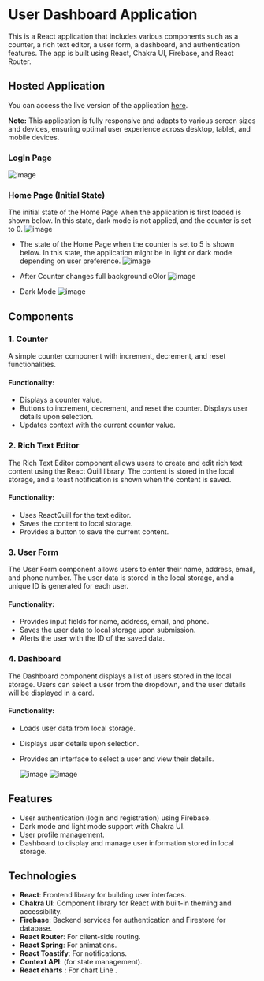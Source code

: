 # User Dashboard Application

This is a React application that includes various components such as a counter, a rich text editor, a user form, a dashboard, and authentication features. The app is built using React, Chakra UI, Firebase, and React Router.
## Hosted Application

You can access the live version of the application [here](https://up-ab.vercel.app/).

**Note:** This application is fully responsive and adapts to various screen sizes and devices, ensuring optimal user experience across desktop, tablet, and mobile devices.



### LogIn Page 
![image](https://github.com/Ayush19bansal/UP-AB/assets/118842033/c74fe4c3-c1d8-446e-8585-a1640e9c4d31)

### Home Page (Initial State)
The initial state of the Home Page when the application is first loaded is shown below. In this state, dark mode is not applied, and the counter is set to 0.
![image](https://github.com/Ayush19bansal/UP-AB/assets/118842033/6c94fc08-a21b-4d5e-beaf-23c1e4eb14dc)


- The state of the Home Page when the counter is set to 5 is shown below. In this state, the application might be in light or dark mode depending on user preference.
![image](https://github.com/Ayush19bansal/UP-AB/assets/118842033/eb38c9ea-356f-49df-91bf-324d95a969c3)



- After Counter changes full background cOlor 
![image](https://github.com/Ayush19bansal/UP-AB/assets/118842033/2461d994-c15e-4903-9b30-15ec55b3d50a)

- Dark Mode
![image](https://github.com/Ayush19bansal/UP-AB/assets/118842033/9003a229-6145-4dff-88c8-91aae2aee36c)







## Components
### 1. Counter
A simple counter component with increment, decrement, and reset functionalities.
#### Functionality:
- Displays a counter value.
- Buttons to increment, decrement, and reset the counter. Displays user details upon selection.
- Updates context with the current counter value.


### 2. Rich Text Editor
The Rich Text Editor component allows users to create and edit rich text content using the React Quill library. The content is stored in the local storage, and a toast notification is shown when the content is saved.
#### Functionality:
- Uses ReactQuill for the text editor.
- Saves the content to local storage.
- Provides a button to save the current content.




### 3. User Form
The User Form component allows users to enter their name, address, email, and phone number. The user data is stored in the local storage, and a unique ID is generated for each user.
#### Functionality:
- Provides input fields for name, address, email, and phone.
- Saves the user data to local storage upon submission.
- Alerts the user with the ID of the saved data.




### 4. Dashboard
The Dashboard component displays a list of users stored in the local storage. Users can select a user from the dropdown, and the user details will be displayed in a card.
#### Functionality:
- Loads user data from local storage.
- Displays user details upon selection.
- Provides an interface to select a user and view their details.

  ![image](https://github.com/Ayush19bansal/UP-AB/assets/118842033/558bf7b9-6892-4ac1-b49b-b06990e9b118)
 ![image](https://github.com/Ayush19bansal/UP-AB/assets/118842033/9c7a5306-6f32-45ac-8343-eecd35f5e1e0)




## Features

- User authentication (login and registration) using Firebase.
- Dark mode and light mode support with Chakra UI.
- User profile management.
- Dashboard to display and manage user information stored in local storage.

## Technologies

- **React**: Frontend library for building user interfaces.
- **Chakra UI**: Component library for React with built-in theming and accessibility.
- **Firebase**: Backend services for authentication and Firestore for database.
- **React Router**: For client-side routing.
- **React Spring**: For animations.
- **React Toastify**: For notifications.
- **Context API**:  (for state management).
- **React charts** : For chart Line .


